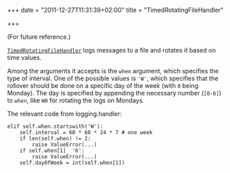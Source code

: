 +++
date = "2011-12-27T11:31:39+02:00"
title = "TimedRotatingFileHandler"

+++

<span class="comment">(For future reference.)</span>

[`TimedRotatingFileHandler`](http://docs.python.org/library/logging.handlers.html#timedrotatingfilehandler) logs messages to a file and rotates it based on time values.

Among the arguments it accepts is the `when` argument, which specifies the type of interval. One of the possible values is `'W'`, which specifies that the rollover should be done on a specific day of the week (with `0` being Monday). The day is specified by appending the necessary number (`[0-6]`) to `when`, like `W0` for rotating the logs on Mondays.

The relevant code from logging.handler:

    elif self.when.startswith('W'):
        self.interval = 60 * 60 * 24 * 7 # one week
        if len(self.when) != 2:
            raise ValueError(...)
        if self.when[1]  '6':
            raise ValueError(...)
        self.dayOfWeek = int(self.when[1])
